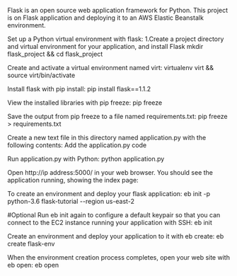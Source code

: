 Flask is an open source web application framework for Python. This project is on Flask application and deploying it to an AWS Elastic Beanstalk environment.

Set up a Python virtual environment with flask:
1.Create a project directory and virtual environment for your application, and install Flask
mkdir flask_project && cd flask_project 

Create and activate a virtual environment named virt:
virtualenv virt && source virt/bin/activate

Install flask with pip install:
pip install flask==1.1.2

View the installed libraries with pip freeze:
pip freeze

Save the output from pip freeze to a file named requirements.txt:
pip freeze > requirements.txt

Create a new text file in this directory named application.py with the following contents:
Add the application.py code 

Run application.py with Python:
python application.py

Open  http://ip address:5000/ in your web browser. You should see the application running, showing the index page:

To create an environment and deploy your flask application:
eb init -p python-3.6 flask-tutorial --region us-east-2

#Optional 
Run eb init again to configure a default keypair so that you can connect to the EC2 instance running your application with SSH:
eb init

Create an environment and deploy your application to it with eb create:
eb create flask-env

When the environment creation process completes, open your web site with eb open:
eb open
